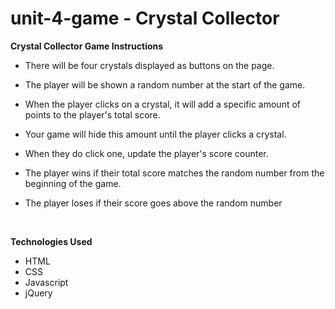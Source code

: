 # unit-4-game - Crystal Collector

**Crystal Collector Game Instructions**

- There will be four crystals displayed as buttons on the page.
- The player will be shown a random number at the start of the game.

- When the player clicks on a crystal, it will add a specific amount of points to the player's total score. 


- Your game will hide this amount until the player clicks a crystal.
- When they do click one, update the player's score counter.


- The player wins if their total score matches the random number from the beginning of the game.
- The player loses if their score goes above the random number

<br>

**Technologies Used**
- HTML
- CSS
- Javascript
- jQuery
